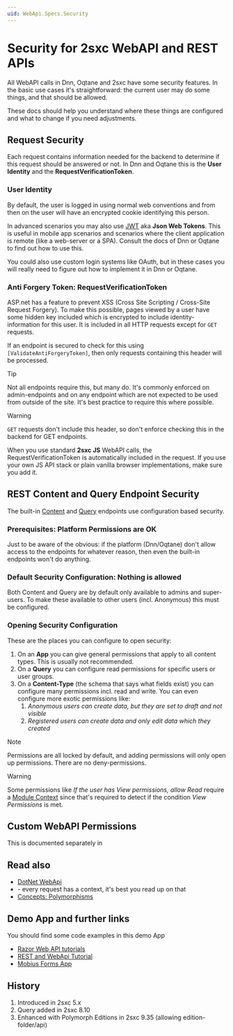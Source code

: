 ```yaml
---
uid: WebApi.Specs.Security
---
```


# Security for 2sxc WebAPI and REST APIs

All WebAPI calls in Dnn, Oqtane and 2sxc have some security features. 
In the basic use cases it's straightforward: the current user may do some things, and that should be allowed. 

These docs should help you understand where these things are configured and what to change if you need adjustments. 

## Request Security

Each request contains information needed for the backend to determine if this request should be answered or not. In Dnn and Oqtane this is the **User Identity** and the **RequestVerificationToken**. 

### User Identity

By default, the user is logged in using normal web conventions and from then on the user will have an encrypted cookie identifying this person. 

In advanced scenarios you may also use [JWT](https://jwt.io/) aka **Json Web Tokens**. 
This is useful in mobile app scenarios and scenarios where the client application is remote (like a web-server or a SPA). 
Consult the docs of Dnn or Oqtane to find out how to use this. 

You could also use custom login systems like OAuth, but in these cases you will really need to figure out how to implement it in Dnn or Oqtane. 

### Anti Forgery Token: RequestVerificationToken

ASP.net has a feature to prevent XSS (Cross Site Scripting / Cross-Site Request Forgery). 
To make this possible, pages viewed by a user have some hidden key included which is encrypted to include identity-information for this user. It is included in all HTTP requests except for `GET` requests. 

If an endpoint is secured to check for this using `[ValidateAntiForgeryToken]`, then only requests containing this header will be processed. 

> [!TIP]
> Not all endpoints require this, but many do. 
> It's commonly enforced on admin-endpoints and on any endpoint which are not expected to be used from
> outside of the site. It's best practice to require this where possible. 

> [!WARNING]
> `GET` requests don't include this header, so don't enforce checking this in the backend for GET endpoints. 

When you use standard **2sxc JS** WebAPI calls, the RequestVerificationToken is automatically included in the request. If you use your own JS API stack or plain vanilla browser implementations, make sure you add it. 


## REST Content and Query Endpoint Security

The built-in [Content](xref:WebApi.Content) and [Query](xref:WebApi.Query) endpoints use configuration based security. 

### Prerequisites: Platform Permissions are OK

Just to be aware of the obvious: if the platform (Dnn/Oqtane) don't allow access to the endpoints for whatever reason, then even the built-in endpoints won't do anything. 

### Default Security Configuration: Nothing is allowed

Both Content and Query are by default only available to admins and super-users. To make these available to other users (incl. Anonymous) this must be configured.

### Opening Security Configuration

These are the places you can configure to open security: 

1. On an **App** you can give general permissions that apply to all content types. This is usually not recommended. 
1. On a **Query** you can configure read permissions for specific users or user groups.
1. On a **Content-Type** (the schema that says what fields exist) you can configure many permissions incl. read and write. You can even configure more exotic permissions like:
    1. _Anonymous users can create data, but they are set to draft and not visible_
    1. _Registered users can create data and only edit data which they created_

> [!NOTE]
> Permissions are all locked by default, and adding permissions will only open up permissions.
> There are no deny-permissions.

> [!WARNING]
> Some permissions like _If the user has View permissions, allow Read_ require a [Module Context](xref:WebApi.Specs.Context) since that's required to detect if the condition _View Permissions_ is met. 


## Custom WebAPI Permissions

This is documented separately in [](xref:WebApi.Custom.Security)

## Read also

- [DotNet WebApi](xref:WebApi.Custom)
- [](xref:WebApi.Specs.Context) - every request has a context, it's best you read up on that
- [Concepts: Polymorphisms](xref:Specs.Cms.Polymorphism)

## Demo App and further links

You should find some code examples in this demo App

- [Razor Web API tutorials](xref:Tut.WebApi)
- [REST and WebApi Tutorial](http://2sxc.org/en/apps/app/tutorial-javascript-rest-api-using-jquery-and-angularjs)
- [Mobius Forms App](https://2sxc.org/en/apps/app/mobius-forms)

## History

1. Introduced in 2sxc 5.x
1. Query added in 2sxc 8.10
2. Enhanced with Polymorph Editions in 2sxc 9.35 (allowing edition-folder/api)
